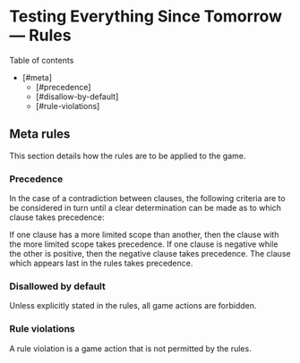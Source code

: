 # Testing Everything Since Tomorrow — Rules

Table of contents

* [#meta]
    * [#precedence]
    * [#disallow-by-default]
    * [#rule-violations]
<a name='meta'/>

## Meta rules

This section details how the rules are to be applied to the game.

<a name='precedence'/>

### Precedence

In the case of a contradiction between clauses, the following criteria are to be considered in turn until a clear determination can be made as to which clause takes precedence:

If one clause has a more limited scope than another, then the clause with the more limited scope takes precedence.
If one clause is negative while the other is positive, then the negative clause takes precedence.
The clause which appears last in the rules takes precedence.

<a name='disallow-by-default'/>

### Disallowed by default

Unless explicitly stated in the rules, all game actions are forbidden.

<a name='rule-violations'/>

### Rule violations

A rule violation is a game action that is not permitted by the rules.

